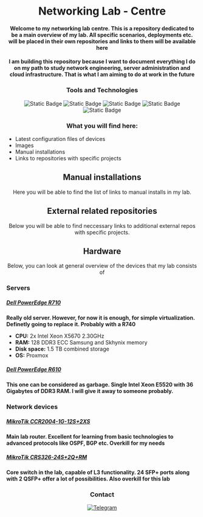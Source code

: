 <div class="title" align="center">
<h1>  Networking Lab - Centre   </h1>

<h4>Welcome to my networking lab centre. This is a repository dedicated to be a main overview of my lab. All specific scenarios, deployments etc. will be placed in their own repositories and links to them will be available here</h4>
<h4>I am building this repository because I want to document everything I do on my path to study network engineering, server administration and cloud infrastructure. That is what I am aiming to do at work in the future</h4>
<h3>Tools and Technologies</h3>
<img alt="Static Badge" src="https://img.shields.io/badge/dell-171EEB?style=for-the-badge&logo=dell&logoSize=auto">
<img alt="Static Badge" src="https://img.shields.io/badge/mikrotik-4D1AC7?style=for-the-badge&logo=mikrotik&logoSize=auto">
<img alt="Static Badge" src="https://img.shields.io/badge/termius-8316A2?style=for-the-badge&logo=termius&logoSize=auto">
<img alt="Static Badge" src="https://img.shields.io/badge/proxmox-B8127E?style=for-the-badge&logo=proxmox&logoSize=auto&logoColor=white">
<img alt="Static Badge" src="https://img.shields.io/badge/debian-EE0E59?style=for-the-badge&logo=debian&logoSize=auto">
<h3>What you will find here:</h3>
</div>

- Latest configuration files of devices
- Images
- Manual installations
- Links to repositories with specific projects

<div align="center">
<h2>Manual installations</h2>

Here you will be able to find the list of links to manual installs in my lab.

<h2>External related repositories</h2>
Below you will be able to find neccessary links to additional external repos with specific projects.
<h2>Hardware</h2>
Below, you can look at general overview of the devices that my lab consists of
</br></div>

### Servers

##### **[Dell PowerEdge R710](./r710/)**
**Really old server. However, for now it is enough, for simple virtualization. Definetly going to replace it. Probably with a R740**
* **CPU:** 2x Intel Xeon X5670 2.30GHz
* **RAM:** 128 DDR3 ECC Samsung and Skhynix memory
* **Disk space:** 1.5 TB combined storage 
* **OS:** Proxmox

##### **[Dell PowerEdge R610](./r610/)**
**This one can be considered as garbage. Single Intel Xeon E5520 with 36 Gigabytes of DDR3 RAM. I will give it away to someone probably.**
### Network devices

##### **[MikroTik CCR2004-1G-12S+2XS](./ccr2004/)**
**Main lab router. Excellent for learning from basic technologies to advanced protocols like OSPF, BGP etc. Overkill for my needs**

##### **[MikroTik CRS326-24S+2Q+RM](./crs326/)**
**Core switch in the lab, capable of L3 functionality. 24 SFP+ ports along with 2 QSFP+ offer a lot of possibilities. Also overkill for this lab**
<div align="center">
<h3>Contact</h3>

[![Telegram](https://img.shields.io/badge/Telegram-2B59FF?style=for-the-badge&logo=telegram&logoColor=ffffff&logoSize=auto)](https://t.me/Andrtexh)

</div>

